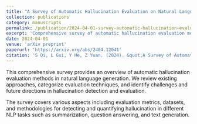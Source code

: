 ```yaml
---
title: "A Survey of Automatic Hallucination Evaluation on Natural Language Generation"
collection: publications
category: manuscripts
permalink: /publication/2024-04-01-survey-automatic-hallucination-evaluation
excerpt: 'Comprehensive survey of automatic hallucination evaluation methods in natural language generation.'
date: 2024-04-01
venue: 'arXiv preprint'
paperurl: 'https://arxiv.org/abs/2404.12041'
citation: 'S Qi, L Gui, Y He, Z Yuan. (2024). &quot;A Survey of Automatic Hallucination Evaluation on Natural Language Generation.&quot; <i>arXiv preprint arXiv:2404.12041</i>.'
---
```


This comprehensive survey provides an overview of automatic hallucination evaluation methods in natural language generation. We review existing approaches, categorize evaluation techniques, and identify challenges and future directions in hallucination detection and evaluation.

The survey covers various aspects including evaluation metrics, datasets, and methodologies for detecting and quantifying hallucination in different NLP tasks such as summarization, question answering, and text generation. 